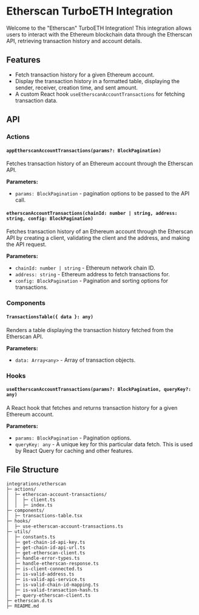 # Etherscan TurboETH Integration

Welcome to the "Etherscan" TurboETH Integration! This integration allows users to interact with the Ethereum blockchain data through the Etherscan API, retrieving transaction history and account details.

## Features

- Fetch transaction history for a given Ethereum account.
- Display the transaction history in a formatted table, displaying the sender, receiver, creation time, and sent amount.
- A custom React hook `useEtherscanAccountTransactions` for fetching transaction data.

## API

### Actions

#### `appEtherscanAccountTransactions(params?: BlockPagination)`

Fetches transaction history of an Ethereum account through the Etherscan API.

**Parameters:**

- `params: BlockPagination` - pagination options to be passed to the API call.

#### `etherscanAccountTransactions(chainId: number | string, address: string, config: BlockPagination)`

Fetches transaction history of an Ethereum account through the Etherscan API by creating a client, validating the client and the address, and making the API request.

**Parameters:**

- `chainId: number | string` - Ethereum network chain ID.
- `address: string` - Ethereum address to fetch transactions for.
- `config: BlockPagination` - Pagination and sorting options for transactions.

### Components

#### `TransactionsTable({ data }: any)`

Renders a table displaying the transaction history fetched from the Etherscan API.

**Parameters:**

- `data: Array<any>` - Array of transaction objects.

### Hooks

#### `useEtherscanAccountTransactions(params?: BlockPagination, queryKey?: any)`

A React hook that fetches and returns transaction history for a given Ethereum account.

**Parameters:**

- `params: BlockPagination` - Pagination options.
- `queryKey: any` - A unique key for this particular data fetch. This is used by React Query for caching and other features.

## File Structure

```
integrations/etherscan
├─ actions/
│  ├─ etherscan-account-transactions/
│  │  ├─ client.ts
│  │  ├─ index.ts
├─ components/
│  ├─ transactions-table.tsx
├─ hooks/
│  ├─ use-etherscan-account-transactions.ts
├─ utils/
│  ├─ constants.ts
│  ├─ get-chain-id-api-key.ts
│  ├─ get-chain-id-api-url.ts
│  ├─ get-etherscan-client.ts
│  ├─ handle-error-types.ts
│  ├─ handle-etherscan-response.ts
│  ├─ is-client-connected.ts
│  ├─ is-valid-address.ts
│  ├─ is-valid-api-service.ts
│  ├─ is-valid-chain-id-mapping.ts
│  ├─ is-valid-transaction-hash.ts
│  ├─ query-etherscan-client.ts
├─ etherscan.d.ts
├─ README.md
```
